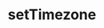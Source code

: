---
layout: api
title: setTimezone
permalink: setTimezone/index.html
filename: api/setTimezone.md
---
